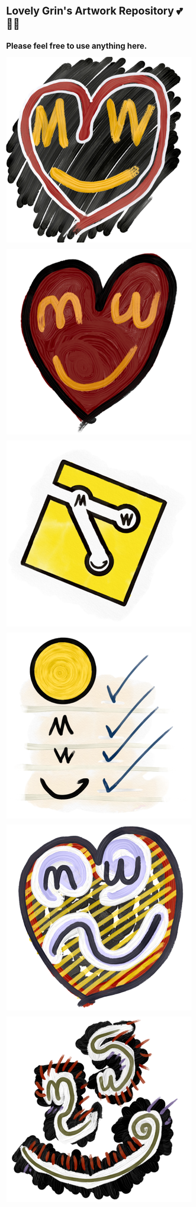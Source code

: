 # Lovely Grin's Artwork Repository 💕👩‍🌾

## Please feel free to use anything here.

![](art/0_lovegrin_500x.png)

![](art/1_redgrinheart_500x.png)

![](art/2_gringit_500x.png)

![](art/3_checkedgrin_500x.png)

![](art/4_stripedgrin_500x.png)

![](art/5_darkgrin_500x.png)